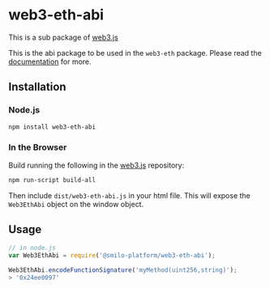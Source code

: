 # web3-eth-abi

This is a sub package of [web3.js][repo]

This is the abi package to be used in the `web3-eth` package.
Please read the [documentation][docs] for more.

## Installation

### Node.js

```bash
npm install web3-eth-abi
```

### In the Browser

Build running the following in the [web3.js][repo] repository:

```bash
npm run-script build-all
```

Then include `dist/web3-eth-abi.js` in your html file.
This will expose the `Web3EthAbi` object on the window object.


## Usage

```js
// in node.js
var Web3EthAbi = require('@smilo-platform/web3-eth-abi');

Web3EthAbi.encodeFunctionSignature('myMethod(uint256,string)');
> '0x24ee0097'
```


[docs]: http://web3js.readthedocs.io/en/1.0/
[repo]: https://github.com/ethereum/web3.js


